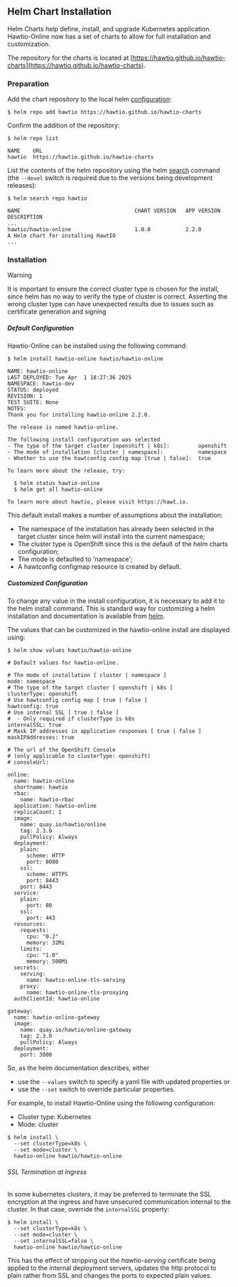 ## Helm Chart Installation

Helm Charts help define, install, and upgrade Kubernetes application. Hawtio-Online now has a set of charts to allow for full installation and customization.

The repository for the charts is located at [https://hawtio.github.io/hawtio-charts](https://hawtio.github.io/hawtio-charts).

### Preparation

Add the chart repository to the local helm [configuration](https://helm.sh/docs/helm/helm_repo_add):
```
$ helm repo add hawtio https://hawtio.github.io/hawtio-charts
```

Confirm the addition of the repository:
```
$ helm repo list

NAME    URL
hawtio  https://hawtio.github.io/hawtio-charts
```

List the contents of the helm repository using the helm [search](https://helm.sh/docs/helm/helm_search_repo) command (the `--devel` switch is required due to the versions being development releases):
```
$ helm search repo hawtio

NAME                                    CHART VERSION   APP VERSION     DESCRIPTION
...
hawtio/hawtio-online                    1.0.0           2.2.0           A Helm chart for installing HawtIO
...
```

### Installation

> [!WARNING]
> It is important to ensure the correct cluster type is chosen for the install, since helm has no way to verify the type of cluster is correct. Asserting the wrong cluster type can have unexpected results due to issues such as certificate generation and signing

##### Default Configuration

Hawtio-Online can be installed using the following command:
```
$ helm install hawtio-online hawtio/hawtio-online

NAME: hawtio-online
LAST DEPLOYED: Tue Apr  1 18:27:36 2025
NAMESPACE: hawtio-dev
STATUS: deployed
REVISION: 1
TEST SUITE: None
NOTES:
Thank you for installing hawtio-online 2.2.0.

The release is named hawtio-online.

The following install configuration was selected
- The type of the target cluster [openshift | k8s]:         openshift
- The mode of installation [cluster | namespace]:           namespace
- Whether to use the hawtconfig config map [true | false]:  true

To learn more about the release, try:

  $ helm status hawtio-online
  $ helm get all hawtio-online

To learn more about hawtio, please visit https://hawt.io.
```
This default install makes a number of assumptions about the installation:
* The namespace of the installation has already been selected in the target cluster since helm will install into the current namespace;
* The cluster type is OpenShift since this is the default of the helm charts configuration;
* The mode is defaulted to 'namespace';
* A hawtconfig configmap resource is created by default.


##### Customized Configuration

To change any value in the install configuration, it is necessary to add it to the helm install command. This is standard way for customizing a helm installation and documentation is available from [helm](https://helm.sh/docs/intro/using_helm/#customizing-the-chart-before-installing).

The values that can be customized in the hawtio-online install are displayed using:
```
$ helm show values hawtio/hawtio-online

# Default values for hawtio-online.

# The mode of installation [ cluster | namespace ]
mode: namespace
# The type of the target cluster [ openshift | k8s ]
clusterType: openshift
# Use hawtconfig config map [ true | false ]
hawtconfig: true
# Use internal SSL [ true | false ]
#  - Only required if clusterType is k8s
internalSSL: true
# Mask IP addresses in application responses [ true | false ]
maskIPAddresses: true

# The url of the OpenShift Console
# (only applicable to clusterType: openshift)
# consoleUrl:

online:
  name: hawtio-online
  shortname: hawtio
  rbac:
    name: hawtio-rbac
  application: hawtio-online
  replicaCount: 1
  image:
    name: quay.io/hawtio/online
    tag: 2.3.0
    pullPolicy: Always
  deployment:
    plain:
      scheme: HTTP
      port: 8080
    ssl:
      scheme: HTTPS
      port: 8443
    port: 8443
  service:
    plain:
      port: 80
    ssl:
      port: 443
  resources:
    requests:
      cpu: "0.2"
      memory: 32Mi
    limits:
      cpu: "1.0"
      memory: 500Mi
  secrets:
    serving:
      name: hawtio-online-tls-serving
    proxy:
      name: hawtio-online-tls-proxying
  authClientId: hawtio-online

gateway:
  name: hawtio-online-gateway
  image:
    name: quay.io/hawtio/online-gateway
    tag: 2.3.0
    pullPolicy: Always
  deployment:
    port: 3000
```

So, as the helm documentation describes, either
* use the `--values` switch to specify a yaml file with updated properties or
* use the `--set` switch to override particular properties.

For example, to install Hawtio-Online using the following configuration:
* Cluster type: Kubernetes
* Mode: cluster
```
$ helm install \
  --set clusterType=k8s \
  --set mode=cluster \
  hawtio-online hawtio/hawtio-online
```

###### SSL Termination at Ingress
In some kubernetes clusters, it may be preferred to terminate the SSL encryption at the ingress and have unsecured communication internal to the cluster. In that case, override the `internalSSL` property:
```
$ helm install \
  --set clusterType=k8s \
  --set mode=cluster \
  --set internalSSL=false \
  hawtio-online hawtio/hawtio-online
```
This has the effect of stripping out the _hawtio-serving_ certificate being applied to the internal deployment servers, updates the http protocol to plain rather from SSL and changes the ports to expected plain values.
